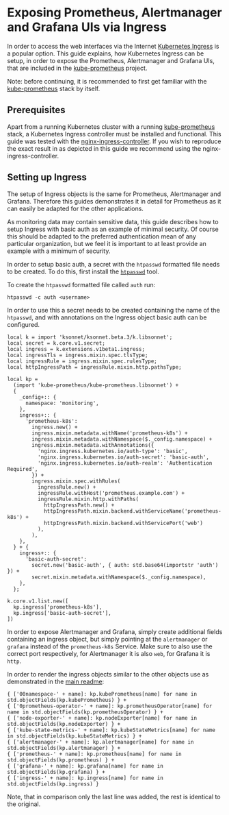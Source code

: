 # Exposing Prometheus, Alertmanager and Grafana UIs via Ingress

In order to access the web interfaces via the Internet [Kubernetes Ingress](https://kubernetes.io/docs/concepts/services-networking/ingress/) is a popular option. This guide explains, how Kubernetes Ingress can be setup, in order to expose the Prometheus, Alertmanager and Grafana UIs, that are included in the [kube-prometheus](https://github.com/coreos/prometheus-operator/tree/master/contrib/kube-prometheus) project.

Note: before continuing, it is recommended to first get familiar with the [kube-prometheus](https://github.com/coreos/prometheus-operator/tree/master/contrib/kube-prometheus) stack by itself.

## Prerequisites

Apart from a running Kubernetes cluster with a running [kube-prometheus](https://github.com/coreos/prometheus-operator/tree/master/contrib/kube-prometheus) stack, a Kubernetes Ingress controller must be installed and functional. This guide was tested with the [nginx-ingress-controller](https://github.com/kubernetes/ingress-nginx). If you wish to reproduce the exact result in as depicted in this guide we recommend using the nginx-ingress-controller.

## Setting up Ingress

The setup of Ingress objects is the same for Prometheus, Alertmanager and Grafana. Therefore this guides demonstrates it in detail for Prometheus as it can easily be adapted for the other applications.

As monitoring data may contain sensitive data, this guide describes how to setup Ingress with basic auth as an example of minimal security. Of course this should be adapted to the preferred authentication mean of any particular organization, but we feel it is important to at least provide an example with a minimum of security.

In order to setup basic auth, a secret with the `htpasswd` formatted file needs to be created. To do this, first install the [`htpasswd`](https://httpd.apache.org/docs/2.4/programs/htpasswd.html) tool.

To create the `htpasswd` formatted file called `auth` run:

```
htpasswd -c auth <username>
```

In order to use this a secret needs to be created containing the name of the `htpasswd`, and with annotations on the Ingress object basic auth can be configured.

[embedmd]:# (../examples/ingress.jsonnet)
```jsonnet
local k = import 'ksonnet/ksonnet.beta.3/k.libsonnet';
local secret = k.core.v1.secret;
local ingress = k.extensions.v1beta1.ingress;
local ingressTls = ingress.mixin.spec.tlsType;
local ingressRule = ingress.mixin.spec.rulesType;
local httpIngressPath = ingressRule.mixin.http.pathsType;

local kp =
  (import 'kube-prometheus/kube-prometheus.libsonnet') +
  {
    _config+:: {
      namespace: 'monitoring',
    },
    ingress+:: {
      'prometheus-k8s':
        ingress.new() +
        ingress.mixin.metadata.withName('prometheus-k8s') +
        ingress.mixin.metadata.withNamespace($._config.namespace) +
        ingress.mixin.metadata.withAnnotations({
          'nginx.ingress.kubernetes.io/auth-type': 'basic',
          'nginx.ingress.kubernetes.io/auth-secret': 'basic-auth',
          'nginx.ingress.kubernetes.io/auth-realm': 'Authentication Required',
        }) +
        ingress.mixin.spec.withRules(
          ingressRule.new() +
          ingressRule.withHost('prometheus.example.com') +
          ingressRule.mixin.http.withPaths(
            httpIngressPath.new() +
            httpIngressPath.mixin.backend.withServiceName('prometheus-k8s') +
            httpIngressPath.mixin.backend.withServicePort('web')
          ),
        ),
    },
  } + {
    ingress+:: {
      'basic-auth-secret':
        secret.new('basic-auth', { auth: std.base64(importstr 'auth') }) +
        secret.mixin.metadata.withNamespace($._config.namespace),
    },
  };

k.core.v1.list.new([
  kp.ingress['prometheus-k8s'],
  kp.ingress['basic-auth-secret'],
])
```

In order to expose Alertmanager and Grafana, simply create additional fields containing an ingress object, but simply pointing at the `alertmanager` or `grafana` instead of the `prometheus-k8s` Service. Make sure to also use the correct port respectively, for Alertmanager it is also `web`, for Grafana it is `http`.

In order to render the ingress objects similar to the other objects use as demonstrated in the [main readme](../README.md#usage):

```
{ ['00namespace-' + name]: kp.kubePrometheus[name] for name in std.objectFields(kp.kubePrometheus) } +
{ ['0prometheus-operator-' + name]: kp.prometheusOperator[name] for name in std.objectFields(kp.prometheusOperator) } +
{ ['node-exporter-' + name]: kp.nodeExporter[name] for name in std.objectFields(kp.nodeExporter) } +
{ ['kube-state-metrics-' + name]: kp.kubeStateMetrics[name] for name in std.objectFields(kp.kubeStateMetrics) } +
{ ['alertmanager-' + name]: kp.alertmanager[name] for name in std.objectFields(kp.alertmanager) } +
{ ['prometheus-' + name]: kp.prometheus[name] for name in std.objectFields(kp.prometheus) } +
{ ['grafana-' + name]: kp.grafana[name] for name in std.objectFields(kp.grafana) } +
{ ['ingress-' + name]: kp.ingress[name] for name in std.objectFields(kp.ingress) }
```

Note, that in comparison only the last line was added, the rest is identical to the original.
